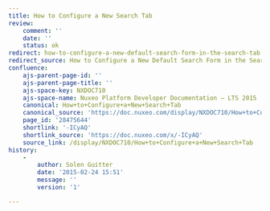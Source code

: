 ```yaml
---
title: How to Configure a New Search Tab
review:
    comment: ''
    date: ''
    status: ok
redirect: how-to-configure-a-new-default-search-form-in-the-search-tab
redirect_source: How to Configure a New Default Search Form in the Search Tab
confluence:
    ajs-parent-page-id: ''
    ajs-parent-page-title: ''
    ajs-space-key: NXDOC710
    ajs-space-name: Nuxeo Platform Developer Documentation — LTS 2015
    canonical: How+to+Configure+a+New+Search+Tab
    canonical_source: 'https://doc.nuxeo.com/display/NXDOC710/How+to+Configure+a+New+Search+Tab'
    page_id: '28475644'
    shortlink: '-ICyAQ'
    shortlink_source: 'https://doc.nuxeo.com/x/-ICyAQ'
    source_link: /display/NXDOC710/How+to+Configure+a+New+Search+Tab
history:
    - 
        author: Solen Guitter
        date: '2015-02-24 15:51'
        message: ''
        version: '1'

---
```

